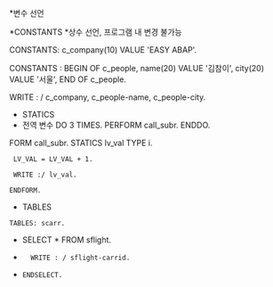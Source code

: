 
*변수 선언

*CONSTANTS
*상수 선언, 프로그램 내 변경 불가능

CONSTANTS: c_company(10) VALUE 'EASY ABAP'.

CONSTANTS : BEGIN OF c_people,
        name(20)  VALUE '김참이',
        city(20)    VALUE '서울',
  END OF c_people.


  WRITE : / c_company, c_people-name, c_people-city.


*  STATICS
*  전역 변수
  DO 3 TIMES.
    PERFORM call_subr.
    ENDDO.



  FORM call_subr.
     STATICS lv_val TYPE i.

     LV_VAL = LV_VAL + 1.

     WRITE :/ lv_val.

    ENDFORM.


*    TABLES

    TABLES: scarr.

*    SELECT * FROM sflight.
*       WRITE : / sflight-carrid.
*     ENDSELECT.


